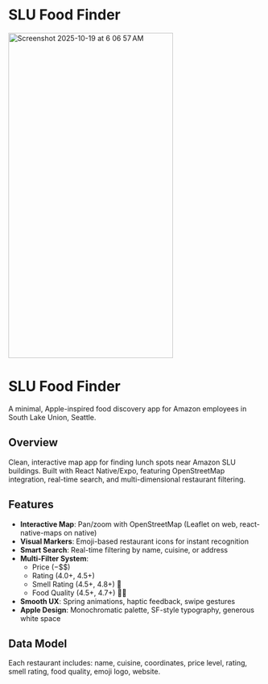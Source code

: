 # SLU Food Finder


<img width="327" height="645" alt="Screenshot 2025-10-19 at 6 06 57 AM" src="https://github.com/user-attachments/assets/67b56701-c0aa-4614-997e-f35c2fa02601" />

# SLU Food Finder

A minimal, Apple-inspired food discovery app for Amazon employees in South Lake Union, Seattle.

## Overview

Clean, interactive map app for finding lunch spots near Amazon SLU buildings. Built with React Native/Expo, featuring OpenStreetMap integration, real-time search, and multi-dimensional restaurant filtering.

## Features

- **Interactive Map**: Pan/zoom with OpenStreetMap (Leaflet on web, react-native-maps on native)
- **Visual Markers**: Emoji-based restaurant icons for instant recognition
- **Smart Search**: Real-time filtering by name, cuisine, or address
- **Multi-Filter System**: 
  - Price ($-$$$)
  - Rating (4.0+, 4.5+)
  - Smell Rating (4.5+, 4.8+) 👃
  - Food Quality (4.5+, 4.7+) 👨‍🍳
- **Smooth UX**: Spring animations, haptic feedback, swipe gestures
- **Apple Design**: Monochromatic palette, SF-style typography, generous white space



## Data Model

Each restaurant includes: name, cuisine, coordinates, price level, rating, smell rating, food quality, emoji logo, website.
